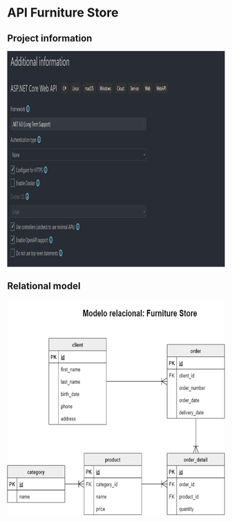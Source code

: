 # API Furniture Store

## Project information

<img src="./Resources/project-information.png" alt="ASP.NET Core Web API information" style="height: 500px"/>

## Relational model
<img src="./Resources/er.png" alt="Relational model" style="height: 500px"/>
